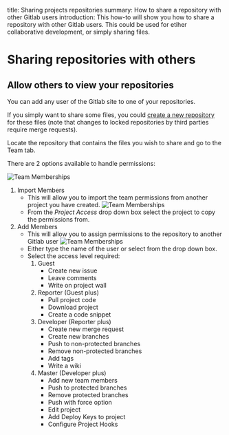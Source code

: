 title: Sharing projects repositories
summary:  How to share a repository with other Gitlab users
introduction: This how-to will show you how to share a repository with other Gitlab users. This could be used for etiher collaborative development, or simply sharing files.

# Sharing repositories with others

## Allow others to view your repositories

You can add any user of the Gitlab site to one of your repositories.

If you simply want to share some files, you could [create a new repository](creating_repositories.md) for these files
(note that changes to locked repositories by third parties require merge requests).

Locate the repository that contains the files you wish to share and go to the Team tab.

There are 2 options available to handle permissions:

![Team Memberships](../_images/gitlab-team-home.png)

1. Import Members
    * This will allow you to import the team permissions from another project you have created.
    ![Team Memberships](../_images/gitlab-team-copypermissions.png)
    * From the *Project Access* drop down box select the project to copy the permissions from.
2. Add Members
    * This will allow you to assign permissions to the repository to another Gitlab user
    ![Team Memberships](../_images/gitlab-team-newuser.png)
    * Either type the name of the user or select from the drop down box.
    * Select the access level required:
        1. Guest
            * Create new issue
            * Leave comments
            * Write on project wall
        2. Reporter (Guest plus)
            * Pull project code
            * Download project
            * Create a code snippet
        3. Developer (Reporter plus)
            * Create new merge request
            * Create new branches
            * Push to non-protected branches
            * Remove non-protected branches
            * Add tags
            * Write a wiki
        4. Master (Developer plus)
            * Add new team members
            * Push to protected branches
            * Remove protected branches
            * Push with force option
            * Edit project
            * Add Deploy Keys to project
            * Configure Project Hooks

